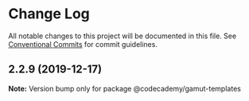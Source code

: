 # Change Log

All notable changes to this project will be documented in this file.
See [Conventional Commits](https://conventionalcommits.org) for commit guidelines.

## 2.2.9 (2019-12-17)

**Note:** Version bump only for package @codecademy/gamut-templates
